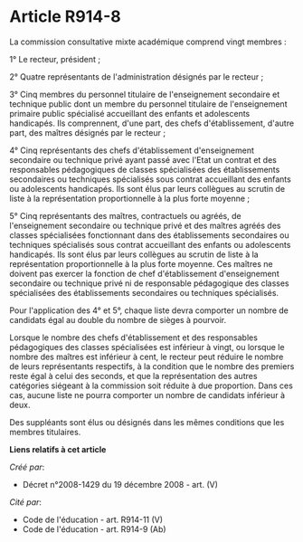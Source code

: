 # Article R914-8

La commission consultative mixte académique comprend vingt membres :

1° Le recteur, président ;

2° Quatre représentants  de l'administration désignés par le recteur ;

3° Cinq membres  du personnel titulaire de l'enseignement secondaire et technique public dont un  membre du personnel
titulaire de l'enseignement primaire public spécialisé  accueillant des enfants et adolescents handicapés. Ils comprennent,
d'une part,  des chefs d'établissement, d'autre part, des maîtres désignés par le recteur  ;

4° Cinq représentants des chefs d'établissement  d'enseignement secondaire ou technique privé ayant passé avec l'Etat un
contrat  et des responsables pédagogiques de classes spécialisées des établissements  secondaires ou techniques spécialisés
sous contrat accueillant des enfants ou  adolescents handicapés. Ils sont élus par leurs collègues au scrutin de liste à  la
représentation proportionnelle à la plus forte moyenne ;

5°  Cinq représentants des maîtres, contractuels ou agréés, de l'enseignement  secondaire ou technique privé et des maîtres
agréés des classes spécialisées  fonctionnant dans des établissements secondaires ou techniques spécialisés sous  contrat
accueillant des enfants ou adolescents handicapés. Ils sont élus par  leurs collègues au scrutin de liste à la représentation
proportionnelle à la  plus forte moyenne. Ces maîtres ne doivent pas exercer la fonction de chef  d'établissement
d'enseignement secondaire ou technique privé ni de responsable  pédagogique des classes spécialisées des établissements
secondaires ou  techniques spécialisés.

Pour l'application des 4° et 5°,  chaque liste devra comporter un nombre de candidats égal au double du nombre de  sièges à
pourvoir.

Lorsque le nombre des chefs d'établissement  et des responsables pédagogiques des classes spécialisées est inférieur à vingt,
ou lorsque le nombre des maîtres est inférieur à cent, le recteur peut réduire  le nombre de leurs représentants respectifs,
à la condition que le nombre des  premiers reste égal à celui des seconds, et que la représentation des autres  catégories
siégeant à la commission soit réduite à due proportion. Dans ces cas,  aucune liste ne pourra comporter un nombre de
candidats inférieur à deux.

Des suppléants sont élus ou désignés dans les mêmes conditions que  les membres titulaires.

**Liens relatifs à cet article**

_Créé par_:

  - Décret n°2008-1429 du 19 décembre 2008 - art. (V)

_Cité par_:

  - Code de l'éducation - art. R914-11 (V)
  - Code de l'éducation - art. R914-9 (Ab)
